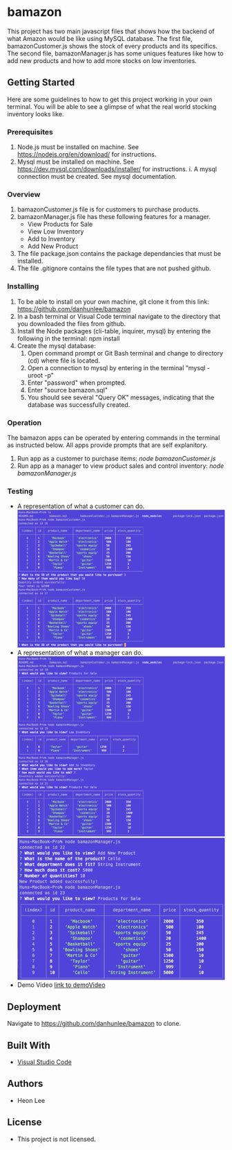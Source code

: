 # bamazon
This project has two main javascript files that shows how the backend of what Amazon would be like using MySQL database. The first file, bamazonCustomer.js shows the stock of every products and its specifics. The second file, bamazonManager.js has some uniques features like how to add new products and how to add more stocks on low inventories. 

## Getting Started
Here are some guidelines to how to get this project working in your own terminal. You will be able to see a glimpse of what the real world stocking inventory looks like. 

### Prerequisites
1. Node.js must be installed on machine. See https://nodejs.org/en/download/ for instructions.
2. Mysql must be installed on machine. See https://dev.mysql.com/downloads/installer/ for instructions.
    i. A mysql connection must be created. See mysql documentation.

### Overview
1. bamazonCustomer.js file is for customers to purchase products. 
2. bamazonManager.js file has these following features for a manager.
    - View Products for Sale
    - View Low Inventory
    - Add to Inventory
    - Add New Product
3. The file package.json contains the package dependancies that must be installed.
4. The file .gitignore contains the file types that are not pushed github. 

### Installing
1. To be able to install on your own machine, git clone it from this link: https://github.com/danhunlee/bamazon
2. In a bash terminal or Visual Code terminal navigate to the directory that you downloaded the files from github.
3. Install the Node packages (cli-table, inquirer, mysql) by entering the following in the terminal:
npm install
4. Create the mysql database:
    1. Open command prompt or Git Bash terminal and change to directory (cd) where file is located.
    2. Open a connection to mysql by entering in the terminal "mysql -uroot -p"
    3. Enter "password" when prompted.
    4. Enter "source bamazon.sql"
    5. You should see several "Query OK" messages, indicating that the database was successfully created.

### Operation
The bamazon apps can be operated by entering commands in the terminal as instructed below. All apps provide prompts that are self explanitory.

1. Run app as a customer to purchase items:
*node bamazonCustomer.js*
2. Run app as a manager to view product sales and control inventory:
*node bamazonManager.js*

### Testing
* A representation of what a customer can do. 
![bamazonCustomer](Img/customer.png)
* A representation of what a manager can do.
![bamazonManager1](Img/manager1.png)
![bamazonManager2](Img/manager2.png)
* Demo Video
[link to demoVideo](demoVideo/bamazonDemo.mov)



## Deployment

Navigate to https://github.com/danhunlee/bamazon to clone.

## Built With

* [Visual Studio Code](https://code.visualstudio.com/)

## Authors
* Heon Lee

## License
* This project is not licensed. 